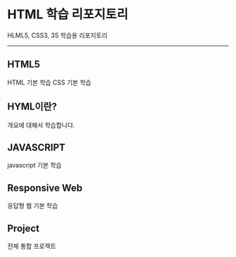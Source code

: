 # HTML  학습 리포지토리
HLML5, CSS3, 3S 학습용 리포지토리

-------------

## HTML5
HTML 기본 학습
CSS 기본 학습

## HYML이란?
개요에 대해서 학습합니다.

## JAVASCRIPT
javascript 기본 학습

## Responsive Web
응답형 웹 기본 학습

## Project
전체 통합 프로젝트
